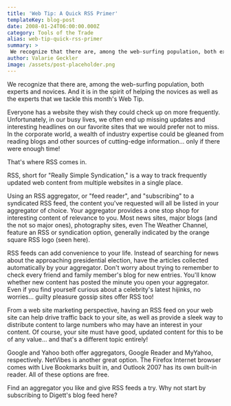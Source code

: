 ```yaml
---
title: 'Web Tip: A Quick RSS Primer'
templateKey: blog-post
date: 2008-01-24T06:00:00.000Z
category: Tools of the Trade
alias: web-tip-quick-rss-primer
summary: > 
 We recognize that there are, among the web-surfing population, both experts and novices. And it is in the spirit of helping the novices as well as the experts that we tackle this month's Web Tip.
author: Valarie Geckler
image: /assets/post-placeholder.png
---
```


We recognize that there are, among the web-surfing population, both experts and novices. And it is in the spirit of helping the novices as well as the experts that we tackle this month's Web Tip.

Everyone has a website they wish they could check up on more frequently. Unfortunately, in our busy lives, we often end up missing updates and interesting headlines on our favorite sites that we would prefer not to miss. In the corporate world, a wealth of industry expertise could be gleaned from reading blogs and other sources of cutting-edge information... only if there were enough time!

That's where RSS comes in.

RSS, short for "Really Simple Syndication," is a way to track frequently updated web content from multiple websites in a single place.

Using an RSS aggregator, or "feed reader", and "subscribing" to a syndicated RSS feed, the content you've requested will all be listed in your aggregator of choice. Your aggregator provides a one stop shop for interesting content of relevance to you. Most news sites, major blogs (and the not so major ones), photography sites, even The Weather Channel, feature an RSS or syndication option, generally indicated by the orange square RSS logo (seen here).

RSS feeds can add convenience to your life. Instead of searching for news about the approaching presidential election, have the articles collected automatically by your aggregator. Don't worry about trying to remember to check every friend and family member's blog for new entries. You'll know whether new content has posted the minute you open your aggregator. Even if you find yourself curious about a celebrity's latest hijinks, no worries... guilty pleasure gossip sites offer RSS too!

From a web site marketing perspective, having an RSS feed on your web site can help drive traffic back to your site, as well as provide a sleek way to distribute content to large numbers who may have an interest in your content. Of course, your site must have good, updated content for this to be of any value... and that's a different topic entirely!

Google and Yahoo both offer aggregators, Google Reader and MyYahoo, respectively. NetVibes is another great option. The Firefox Internet browser comes with Live Bookmarks built in, and Outlook 2007 has its own built-in reader. All of these options are free.

Find an aggregator you like and give RSS feeds a try. Why not start by subscribing to Digett's blog feed here?